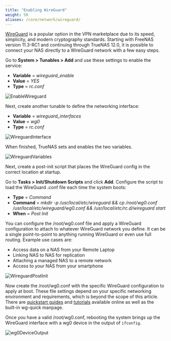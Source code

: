```yaml
---
title: "Enabling WireGuard"
weight: 50
aliases: /core/network/wireguard/
---
```


[WireGuard](https://www.wireguard.com/) is a popular option in the VPN marketplace due to its speed, simplicity, and modern cryptography standards.
Starting with FreeNAS version 11.3-RC1 and continuing through TrueNAS 12.0, it is possible to connect your NAS directly to a WireGuard network with a few easy steps.

Go to **System > Tunables > Add** and use these settings to enable the service:

* **Variable** = *wireguard_enable*
* **Value** = *YES*
* **Type** = *rc.conf*

![EnableWireguard](/images/CORE/12.0/wireguard_enable.png "Enable Wireguard")

Next, create another tunable to define the networking interface:

* **Variable** = *wireguard_interfaces*
* **Value** = *wg0*
* **Type** = *rc.conf*

![WireguardInterface](/images/CORE/12.0/wireguard_interfaces.png "Wireguard Interfaces")

When finished, TrueNAS sets and enables the two variables.

![WireguardVariables](/images/CORE/12.0/wireguard_variables.png "Wireguard Variables")

Next, create a post-init script that places the WireGuard config in the correct location at startup.

Go to **Tasks > Init/Shutdown Scripts** and click **Add**.
Configure the script to load the WireGuard <file>.conf</file> file each time the system boots:

* **Type** = *Command* 
* **Command** = *mkdir -p /usr/local/etc/wireguard && cp /root/wg0.conf /usr/local/etc/wireguard/wg0.conf && /usr/local/etc/rc.d/wireguard start*
* **When** = *Post Init*

You can configure the <file>/root/wg0.conf</file> file and apply a WireGuard configuration to attach to whatever WireGuard network you define.
It can be a single point-to-point to anything running WireGuard or even use full routing.
Example use cases are:

* Access data on a NAS from your Remote Laptop
* Linking NAS to NAS for replication
* Attaching a managed NAS to a remote network
* Access to your NAS from your smartphone

![WireguardPostInit](/images/CORE/12.0/WireguardInitScript.png "Wireguard Post Init Script")

Now create the <file>/root/wg0.conf</file> with the specific WireGuard configuration to apply at boot.
These file settings depend on your specific networking environment and requirements, which is beyond the scope of this article.
There are [quickstart guides](https://www.wireguard.com/quickstart/) and [tutorials](https://www.linode.com/docs/networking/vpn/set-up-wireguard-vpn-on-ubuntu/) available online as well as the built-in wg-quick manpage.

Once you have a valid <file>/root/wg0.conf</file>, rebooting the system brings up the WireGuard interface with a wg0 device in the output of `ifconfig`.

![wg0DeviceOutput](/images/CORE/12.0/wg0DeviceOutput.png "wg0 device output")